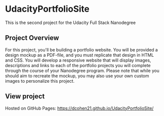 # UdacityPortfolioSite
This is the second project for the Udacity Full Stack Nanodegree

## Project Overview
For this project, you'll be building a portfolio website. You will be provided a design mockup as a PDF-file, and you must replicate that design in HTML and CSS. You will develop a responsive website that will display images, descriptions and links to each of the portfolio projects you will complete through the course of your Nanodegree program. Please note that while you should aim to recreate the mockup, you may also use your own custom images to personalize this project.

## View project
Hosted on GitHub Pages: https://dcohen21.github.io/UdacityPortfolioSite/
